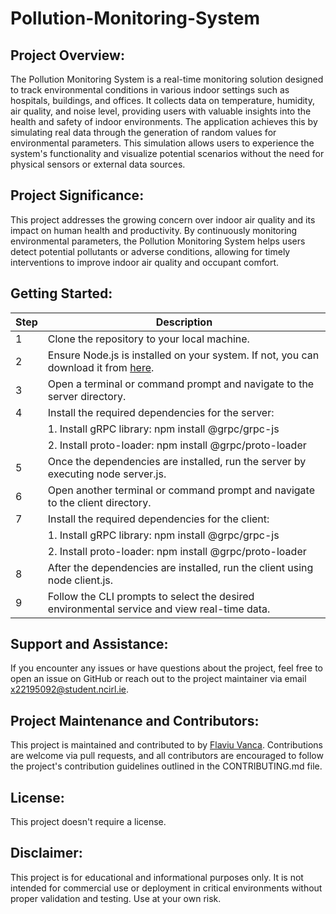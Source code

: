 # Pollution-Monitoring-System 

## Project Overview:
The Pollution Monitoring System is a real-time monitoring solution designed to track environmental conditions in various indoor settings such as hospitals, buildings, and offices. It collects data on temperature, humidity, air quality, and noise level, providing users with valuable insights into the health and safety of indoor environments. The application achieves this by simulating real data through the generation of random values for environmental parameters. This simulation allows users to experience the system's functionality and visualize potential scenarios without the need for physical sensors or external data sources.

## Project Significance:
This project addresses the growing concern over indoor air quality and its impact on human health and productivity. By continuously monitoring environmental parameters, the Pollution Monitoring System helps users detect potential pollutants or adverse conditions, allowing for timely interventions to improve indoor air quality and occupant comfort.

## Getting Started:
|**Step**|**Description**|
|----|-----------|
| 1  | Clone the repository to your local machine.|
| 2  | Ensure Node.js is installed on your system. If not, you can download it from [here](https://nodejs.org/en/download/current).|
| 3  | Open a terminal or command prompt and navigate to the server directory.|
| 4  | Install the required dependencies for the server:
|    |      1. Install gRPC library: npm install @grpc/grpc-js
|    |      2. Install proto-loader: npm install @grpc/proto-loader|
| 5  | Once the dependencies are installed, run the server by executing node server.js.|
| 6  | Open another terminal or command prompt and navigate to the client directory.|
| 7  | Install the required dependencies for the client:
|    |      1. Install gRPC library: npm install @grpc/grpc-js
|    |      2. Install proto-loader: npm install @grpc/proto-loader|
| 8  | After the dependencies are installed, run the client using node client.js.|
| 9  | Follow the CLI prompts to select the desired environmental service and view real-time data.|

## Support and Assistance:
If you encounter any issues or have questions about the project, feel free to open an issue on GitHub or reach out to the project maintainer via email x22195092@student.ncirl.ie.

## Project Maintenance and Contributors:
This project is maintained and contributed to by [Flaviu Vanca](https://github.com/thaparazite). Contributions are welcome via pull requests, and all contributors are encouraged to follow the project's contribution guidelines outlined in the CONTRIBUTING.md file.

## License:
This project doesn't require a license.

## Disclaimer:
This project is for educational and informational purposes only. It is not intended for commercial use or deployment in critical environments without proper validation and testing. Use at your own risk.
